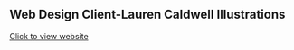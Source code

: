 ## Web Design Client-Lauren Caldwell Illustrations
[Click to view website](www.laurencaldwellillustrations.com)
